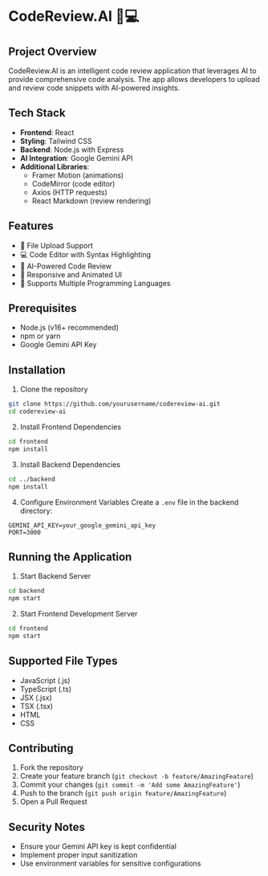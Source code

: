 # CodeReview.AI 🚀💻

## Project Overview

CodeReview.AI is an intelligent code review application that leverages AI to provide comprehensive code analysis. The app allows developers to upload and review code snippets with AI-powered insights.

## Tech Stack

- **Frontend**: React
- **Styling**: Tailwind CSS
- **Backend**: Node.js with Express
- **AI Integration**: Google Gemini API
- **Additional Libraries**:
  - Framer Motion (animations)
  - CodeMirror (code editor)
  - Axios (HTTP requests)
  - React Markdown (review rendering)

## Features

- 📂 File Upload Support
- 💻 Code Editor with Syntax Highlighting
- 🤖 AI-Powered Code Review
- 🎨 Responsive and Animated UI
- 📝 Supports Multiple Programming Languages

## Prerequisites

- Node.js (v16+ recommended)
- npm or yarn
- Google Gemini API Key

## Installation

1. Clone the repository
```bash
git clone https://github.com/yourusername/codereview-ai.git
cd codereview-ai
```

2. Install Frontend Dependencies
```bash
cd frontend
npm install
```

3. Install Backend Dependencies
```bash
cd ../backend
npm install
```

4. Configure Environment Variables
Create a `.env` file in the backend directory:
```
GEMINI_API_KEY=your_google_gemini_api_key
PORT=3000
```

## Running the Application

1. Start Backend Server
```bash
cd backend
npm start
```

2. Start Frontend Development Server
```bash
cd frontend
npm start
```

## Supported File Types

- JavaScript (.js)
- TypeScript (.ts)
- JSX (.jsx)
- TSX (.tsx)
- HTML
- CSS


## Contributing

1. Fork the repository
2. Create your feature branch (`git checkout -b feature/AmazingFeature`)
3. Commit your changes (`git commit -m 'Add some AmazingFeature'`)
4. Push to the branch (`git push origin feature/AmazingFeature`)
5. Open a Pull Request

## Security Notes

- Ensure your Gemini API key is kept confidential
- Implement proper input sanitization
- Use environment variables for sensitive configurations


